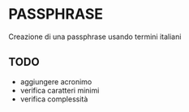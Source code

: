 PASSPHRASE
==========

Creazione di una passphrase usando termini italiani

TODO
----
- aggiungere acronimo
- verifica caratteri minimi
- verifica complessità